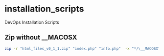 # installation_scripts
DevOps Installation Scripts

## Zip without __MACOSX

```sh
zip -r "html_files_v0_1_1.zip" "index.php" "info.php"  -x "*/\__MACOSX" -x "*/\.*"
```